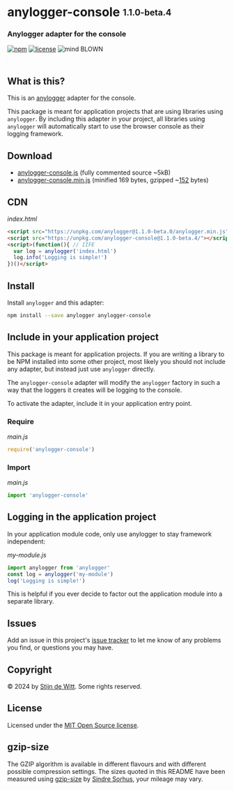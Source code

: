 # anylogger-console <sub><sup>1.1.0-beta.4</sup></sub>
### Anylogger adapter for the console

[![npm](https://img.shields.io/npm/v/anylogger-console.svg)](https://npmjs.com/package/anylogger-console)
[![license](https://img.shields.io/npm/l/anylogger-console.svg)](https://opensource.org/licenses/MIT)
![mind BLOWN](https://img.shields.io/badge/mind-BLOWN-ff69b4.svg)

<sup><sub><sup><sub>.</sub></sup></sub></sup>

## What is this?
This is an [anylogger](https://npmjs.com/package/anylogger) adapter for the console.

This package is meant for application projects that are using libraries using
`anylogger`. By including this adapter in your project, all libraries using
`anylogger` will automatically start to use the browser console as their logging framework.

## Download

* [anylogger-console.js](https://unpkg.com/anylogger-console@1.1.0-beta.4/anylogger-console.js)
  (fully commented source ~5kB)
* [anylogger-console.min.js](https://unpkg.com/anylogger-console@1.1.0-beta.4/anylogger-console.min.js)
  (minified 169 bytes, gzipped ~[152](#gzip-size) bytes)


## CDN

*index.html*
```html
<script src="https://unpkg.com/anylogger@1.1.0-beta.0/anylogger.min.js"></script>
<script src="https://unpkg.com/anylogger-console@1.1.0-beta.4/"></script>
<script>(function(){ // IIFE
  var log = anylogger('index.html')
  log.info('Logging is simple!')
})()</script>
```

## Install

Install `anylogger` and this adapter:

```sh
npm install --save anylogger anylogger-console
```

## Include in your application project
This package is meant for application projects. If you are writing a library to
be NPM installed into some other project, most likely you should not include
any adapter, but instead just use `anylogger` directly.

The `anylogger-console` adapter will modify the `anylogger` factory in such a
way that the loggers it creates will be logging to the console.

To activate the adapter, include it in your application entry point.

### Require

*main.js*
```js
require('anylogger-console')
```

### Import

*main.js*
```js
import 'anylogger-console'
```

## Logging in the application project
In your application module code, only use anylogger to stay framework
independent:

*my-module.js*
```js
import anylogger from 'anylogger'
const log = anylogger('my-module')
log('Logging is simple!')
```

This is helpful if you ever decide to factor out the application module into a
separate library.


## Issues

Add an issue in this project's
[issue tracker](https://github.com/download/anylogger-console/issues)
to let me know of any problems you find, or questions you may have.


## Copyright

© 2024 by [Stijn de Witt](https://stijndewitt.com). Some rights reserved.


## License

Licensed under the [MIT Open Source license](https://opensource.org/licenses/MIT).

## gzip-size
The GZIP algorithm is available in different flavours and with different
possible compression settings. The sizes quoted in this README have been
measured using [gzip-size](https://npmjs.com/package/gzip-size)
by [Sindre Sorhus](https://github.com/sindresorhus), your mileage may vary.
